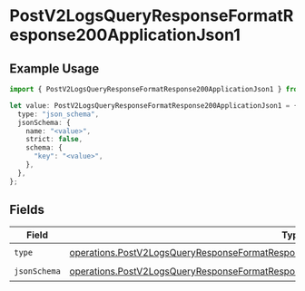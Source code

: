 # PostV2LogsQueryResponseFormatResponse200ApplicationJson1

## Example Usage

```typescript
import { PostV2LogsQueryResponseFormatResponse200ApplicationJson1 } from "orq-poc-typescript-multi-env-version/models/operations";

let value: PostV2LogsQueryResponseFormatResponse200ApplicationJson1 = {
  type: "json_schema",
  jsonSchema: {
    name: "<value>",
    strict: false,
    schema: {
      "key": "<value>",
    },
  },
};
```

## Fields

| Field                                                                                                                                                                                                | Type                                                                                                                                                                                                 | Required                                                                                                                                                                                             | Description                                                                                                                                                                                          |
| ---------------------------------------------------------------------------------------------------------------------------------------------------------------------------------------------------- | ---------------------------------------------------------------------------------------------------------------------------------------------------------------------------------------------------- | ---------------------------------------------------------------------------------------------------------------------------------------------------------------------------------------------------- | ---------------------------------------------------------------------------------------------------------------------------------------------------------------------------------------------------- |
| `type`                                                                                                                                                                                               | [operations.PostV2LogsQueryResponseFormatResponse200ApplicationJSONResponseBodyItems2Type](../../models/operations/postv2logsqueryresponseformatresponse200applicationjsonresponsebodyitems2type.md) | :heavy_check_mark:                                                                                                                                                                                   | N/A                                                                                                                                                                                                  |
| `jsonSchema`                                                                                                                                                                                         | [operations.PostV2LogsQueryResponseFormatResponse200ApplicationJSONJSONSchema](../../models/operations/postv2logsqueryresponseformatresponse200applicationjsonjsonschema.md)                         | :heavy_check_mark:                                                                                                                                                                                   | N/A                                                                                                                                                                                                  |